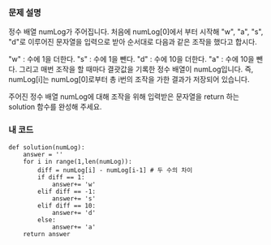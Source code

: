 <p><img alt="" src="https://velog.velcdn.com/images/tjeudeud/post/a090b247-1b01-4d95-9b23-f606712dca74/image.png" /></p>
<h3 id="문제-설명">문제 설명</h3>
<p>정수 배열 numLog가 주어집니다. 처음에 numLog[0]에서 부터 시작해 &quot;w&quot;, &quot;a&quot;, &quot;s&quot;, &quot;d&quot;로 이루어진 문자열을 입력으로 받아 순서대로 다음과 같은 조작을 했다고 합시다.</p>
<p>&quot;w&quot; : 수에 1을 더한다.
&quot;s&quot; : 수에 1을 뺀다.
&quot;d&quot; : 수에 10을 더한다.
&quot;a&quot; : 수에 10을 뺀다.
그리고 매번 조작을 할 때마다 결괏값을 기록한 정수 배열이 numLog입니다. 즉, numLog[i]는 numLog[0]로부터 총 i번의 조작을 가한 결과가 저장되어 있습니다.</p>
<p>주어진 정수 배열 numLog에 대해 조작을 위해 입력받은 문자열을 return 하는 solution 함수를 완성해 주세요.</p>
<h3 id="내-코드">내 코드</h3>
<pre><code>def solution(numLog):
    answer = ''
    for i in range(1,len(numLog)):
        diff = numLog[i] - numLog[i-1] # 두 수의 차이
        if diff == 1:
            answer+= 'w'
        elif diff == -1:
            answer+= 's'
        elif diff == 10:
            answer+= 'd'
        else:
            answer+= 'a'
    return answer</code></pre>